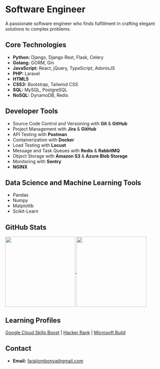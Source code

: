 # Software Engineer

A passionate software engineer who finds fulfillment in crafting elegant solutions to complex problems.

## Core Technologies

- **Python:** Django, Django Rest, Flask, Celery
- **Golang:** GORM, Gin
- **JavaScript:** React, jQuery, TypeScript, AdonisJS
- **PHP:** Laravel
- **HTML5** 
- **CSS3:** Bootstrap, Tailwind CSS
- **SQL:** MySQL, PostgreSQL
- **NoSQL:** DynamoDB, Redis

## Developer Tools

- Source Code Control and Versioning with **Git** & **GitHub**
- Project Management with **Jira** & **GitHub**
- API Testing with **Postman**
- Containerization with **Docker**
- Load Testing with **Locust**
- Message and Task Queues with **Redis** & **RabbitMQ**
- Object Storage with **Amazon S3** & **Azure Blob Storage**
- Monitoring with **Sentry**
- **NGINX**
  
## Data Science and Machine Learning Tools

- Pandas
- Numpy
- Matplotlib
- Scikit-Learn

## GitHub Stats

<a href="https://github.com/anuraghazra/github-readme-stats">
  <img height=220 align="center" src="https://github-readme-stats.vercel.app/api?username=faraji-ombonya&langs_count=10&show_icons=true&theme=transparent&layout=compact" />
</a>

<a href="https://github.com/anuraghazra/convoychat">
  <img height=220 align="center" src="https://github-readme-stats.vercel.app/api/top-langs/?username=faraji-ombonya&langs_count=10&show_icons=true&theme=transparent&layout=compact" />
</a>

## Learning Profiles
[Google Cloud Skills Boost](https://www.cloudskillsboost.google/public_profiles/93c04457-d694-4d77-8aa3-14dc6be880b2) | [Hacker Rank](https://www.hackerrank.com/farajiombonya) | [Microsoft Build](https://learn.microsoft.com/en-us/users/farajishikandaombonya-6815/)

## Contact
- **Email:** farajiombonya@gmail.com
